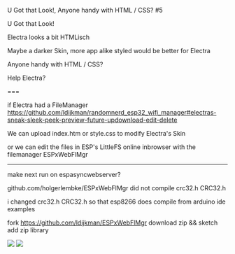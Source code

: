 U Got that Look!, Anyone handy with HTML / CSS? #5

U Got that Look!

Electra looks a bit HTMLisch

Maybe a darker Skin, more app alike styled would be better for Electra

Anyone handy with HTML / CSS?

Help Electra?


===

if Electra had a FileManager https://github.com/ldijkman/randomnerd_esp32_wifi_manager#electras-sneak-sleek-peek-preview-future-updownload-edit-delete

We can upload index.htm or style.css to modify Electra's Skin

or we can edit the files in ESP's LittleFS online inbrowser with the filemanager ESPxWebFlMgr

---
make next run on espasyncwebserver?

github.com/holgerlembke/ESPxWebFlMgr  did not compile crc32.h CRC32.h

i changed crc32.h CRC32.h so that esp8266 does compile from arduino ide examples

fork https://github.com/ldijkman/ESPxWebFlMgr  download zip && sketch add zip library

<img src="https://github.com/ldijkman/randomnerd_esp32_wifi_manager/blob/main/images/20220122_053531.jpg">

<img src="https://github.com/ldijkman/randomnerd_esp32_wifi_manager/blob/main/images/20220122_053548.jpg">
